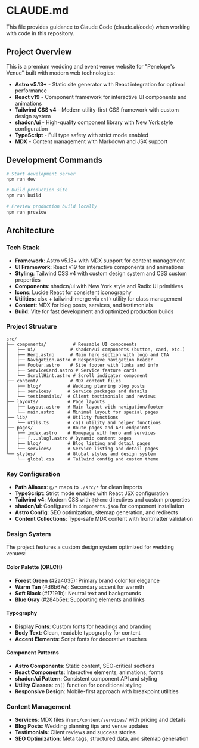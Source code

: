 # CLAUDE.md

This file provides guidance to Claude Code (claude.ai/code) when working with code in this repository.

## Project Overview

This is a premium wedding and event venue website for "Penelope's Venue" built with modern web technologies:

- **Astro v5.13+** - Static site generator with React integration for optimal performance
- **React v19** - Component framework for interactive UI components and animations
- **Tailwind CSS v4** - Modern utility-first CSS framework with custom design system
- **shadcn/ui** - High-quality component library with New York style configuration
- **TypeScript** - Full type safety with strict mode enabled
- **MDX** - Content management with Markdown and JSX support

## Development Commands

```bash
# Start development server
npm run dev

# Build production site
npm run build

# Preview production build locally
npm run preview
```

## Architecture

### Tech Stack
- **Framework**: Astro v5.13+ with MDX support for content management
- **UI Framework**: React v19 for interactive components and animations
- **Styling**: Tailwind CSS v4 with custom design system and CSS custom properties
- **Components**: shadcn/ui with New York style and Radix UI primitives
- **Icons**: Lucide React for consistent iconography
- **Utilities**: clsx + tailwind-merge via `cn()` utility for class management
- **Content**: MDX for blog posts, services, and testimonials
- **Build**: Vite for fast development and optimized production builds

### Project Structure
```
src/
├── components/          # Reusable UI components
│   ├── ui/             # shadcn/ui components (button, card, etc.)
│   ├── Hero.astro      # Main hero section with logo and CTA
│   ├── Navigation.astro # Responsive navigation header
│   ├── Footer.astro    # Site footer with links and info
│   ├── ServiceCard.astro # Service feature cards
│   └── ScrollHint.astro # Scroll indicator component
├── content/            # MDX content files
│   ├── blog/          # Wedding planning blog posts
│   ├── services/      # Service packages and details
│   └── testimonials/  # Client testimonials and reviews
├── layouts/           # Page layouts
│   ├── Layout.astro   # Main layout with navigation/footer
│   └── main.astro     # Minimal layout for special pages
├── lib/               # Utility functions
│   └── utils.ts       # cn() utility and helper functions
├── pages/             # Route pages and API endpoints
│   ├── index.astro    # Homepage with hero and services
│   ├── [...slug].astro # Dynamic content pages
│   ├── blog/          # Blog listing and detail pages
│   └── services/      # Service listing and detail pages
└── styles/            # Global styles and design system
    └── global.css     # Tailwind config and custom theme
```

### Key Configuration
- **Path Aliases**: `@/*` maps to `./src/*` for clean imports
- **TypeScript**: Strict mode enabled with React JSX configuration
- **Tailwind v4**: Modern CSS with `@theme` directives and custom properties
- **shadcn/ui**: Configured in `components.json` for component installation
- **Astro Config**: SEO optimization, sitemap generation, and redirects
- **Content Collections**: Type-safe MDX content with frontmatter validation

### Design System
The project features a custom design system optimized for wedding venues:

#### Color Palette (OKLCH)
- **Forest Green** (#2a4035): Primary brand color for elegance
- **Warm Tan** (#d6b67e): Secondary accent for warmth
- **Soft Black** (#17191b): Neutral text and backgrounds
- **Blue Gray** (#284b5e): Supporting elements and links

#### Typography
- **Display Fonts**: Custom fonts for headings and branding
- **Body Text**: Clean, readable typography for content
- **Accent Elements**: Script fonts for decorative touches

#### Component Patterns
- **Astro Components**: Static content, SEO-critical sections
- **React Components**: Interactive elements, animations, forms
- **shadcn/ui Pattern**: Consistent component API and styling
- **Utility Classes**: `cn()` function for conditional styling
- **Responsive Design**: Mobile-first approach with breakpoint utilities

### Content Management
- **Services**: MDX files in `src/content/services/` with pricing and details
- **Blog Posts**: Wedding planning tips and venue updates
- **Testimonials**: Client reviews and success stories
- **SEO Optimization**: Meta tags, structured data, and sitemap generation
